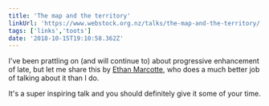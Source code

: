 ```yaml
---
title: 'The map and the territory'
linkUrl: 'https://www.webstock.org.nz/talks/the-map-and-the-territory/'
tags: ['links','toots']
date: '2018-10-15T19:10:58.362Z'
---
```


I've been prattling on (and will continue to) about progressive enhancement of late, but let me share this by [Ethan Marcotte](https://ethanmarcotte.com), who does a much better job of talking about it than I do.

It's a super inspiring talk and you should definitely give it some of your time.
